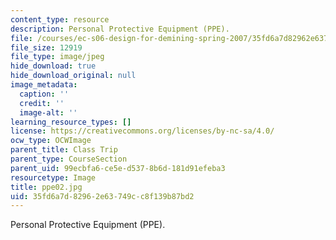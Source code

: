 ```yaml
---
content_type: resource
description: Personal Protective Equipment (PPE).
file: /courses/ec-s06-design-for-demining-spring-2007/35fd6a7d82962e63749cc8f139b87bd2_ppe02.jpg
file_size: 12919
file_type: image/jpeg
hide_download: true
hide_download_original: null
image_metadata:
  caption: ''
  credit: ''
  image-alt: ''
learning_resource_types: []
license: https://creativecommons.org/licenses/by-nc-sa/4.0/
ocw_type: OCWImage
parent_title: Class Trip
parent_type: CourseSection
parent_uid: 99ecbfa6-ce5e-d537-8b6d-181d91efeba3
resourcetype: Image
title: ppe02.jpg
uid: 35fd6a7d-8296-2e63-749c-c8f139b87bd2
---
```

Personal Protective Equipment (PPE).